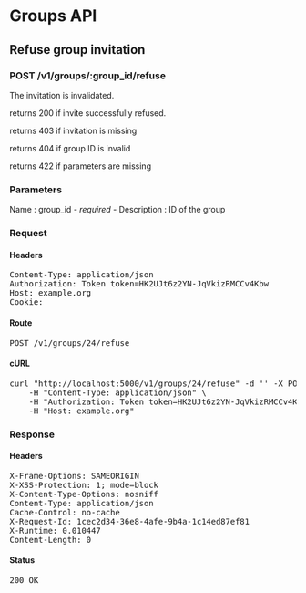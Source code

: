 # Groups API

## Refuse group invitation

### POST /v1/groups/:group_id/refuse

The invitation is invalidated.

returns 200 if invite successfully refused.

returns 403 if invitation is missing

returns 404 if group ID is invalid

returns 422 if parameters are missing

### Parameters

Name : group_id *- required -*
Description : ID of the group

### Request

#### Headers

<pre>Content-Type: application/json
Authorization: Token token=HK2UJt6z2YN-JqVkizRMCCv4Kbw
Host: example.org
Cookie: </pre>

#### Route

<pre>POST /v1/groups/24/refuse</pre>

#### cURL

<pre class="request">curl &quot;http://localhost:5000/v1/groups/24/refuse&quot; -d &#39;&#39; -X POST \
	-H &quot;Content-Type: application/json&quot; \
	-H &quot;Authorization: Token token=HK2UJt6z2YN-JqVkizRMCCv4Kbw&quot; \
	-H &quot;Host: example.org&quot;</pre>

### Response

#### Headers

<pre>X-Frame-Options: SAMEORIGIN
X-XSS-Protection: 1; mode=block
X-Content-Type-Options: nosniff
Content-Type: application/json
Cache-Control: no-cache
X-Request-Id: 1cec2d34-36e8-4afe-9b4a-1c14ed87ef81
X-Runtime: 0.010447
Content-Length: 0</pre>

#### Status

<pre>200 OK</pre>

